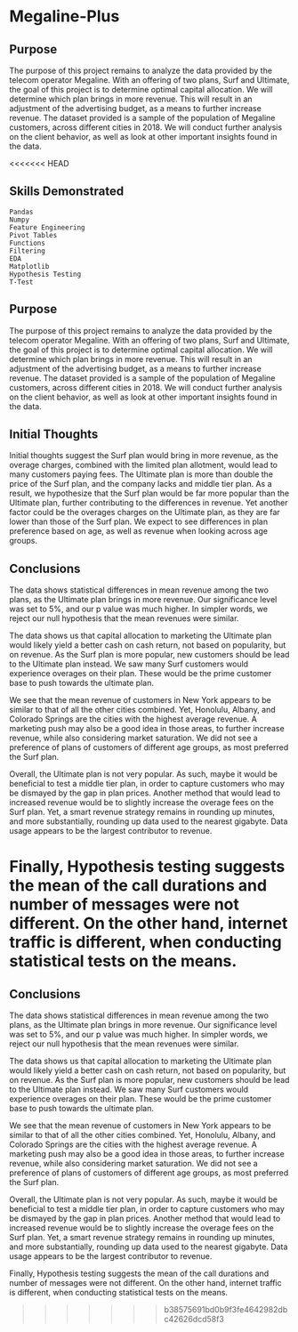 # Megaline-Plus
## Purpose
The purpose of this project remains to analyze the data provided by the telecom operator Megaline. With an offering of two plans, Surf and Ultimate, the goal of this project is to determine optimal capital allocation. We will determine which plan brings in more revenue. This will result in an adjustment of the advertising budget, as a means to further increase revenue. The dataset provided is a sample of the population of Megaline customers, across different cities in 2018. We will conduct further analysis on the client behavior, as well as look at other important insights found in the data. 

<<<<<<< HEAD
## Skills Demonstrated
    Pandas
    Numpy
    Feature Engineering
    Pivot Tables
    Functions
    Filtering
    EDA
    Matplotlib
    Hypothesis Testing
    T-Test

## Purpose 
The purpose of this project remains to analyze the data provided by the telecom operator Megaline. With an offering of two plans, Surf and Ultimate, the goal of this project is to determine optimal capital allocation. We will determine which plan brings in more revenue. This will result in an adjustment of the advertising budget, as a means to further increase revenue. The dataset provided is a sample of the population of Megaline customers, across different cities in 2018. We will conduct further analysis on the client behavior, as well as look at other important insights found in the data. 


## Initial Thoughts
Initial thoughts suggest the Surf plan would bring in more revenue, as the overage charges, combined with the limited plan allotment, would lead to many customers paying fees. The Ultimate plan is more than double the price of the Surf plan, and the company lacks and middle tier plan. As a result, we hypothesize that the Surf plan would be far more popular than the Ultimate plan, further contributing to the differences in revenue. Yet another factor could be the overages charges on the Ultimate plan, as they are far lower than those of the Surf plan. We expect to see differences in plan preference based on age, as well as revenue when looking across age groups. 


## Conclusions
The data shows statistical differences in mean revenue among the two plans, as the Ultimate plan brings in more revenue. Our significance level was set to 5%, and our p value was much higher. In simpler words, we reject our null hypothesis that the mean revenues were similar. 

The data shows us that capital allocation to marketing the Ultimate plan would likely yield a better cash on cash return, not based on popularity, but on revenue. As the Surf plan is more popular, new customers should be lead to the Ultimate plan instead. We saw many Surf customers would experience overages on their plan. These would be the prime customer base to push towards the ultimate plan. 

We see that the mean revenue of customers in New York appears to be similar to that of all the other cities combined.  Yet, Honolulu, Albany, and Colorado Springs are the cities with the highest average revenue. A marketing push may also be a good idea in those areas, to further increase revenue, while also considering market saturation. We did not see a preference of plans of customers of different age groups, as most preferred the Surf plan. 

Overall, the Ultimate plan is not very popular. As such, maybe it would be beneficial to test a middle tier plan, in order to capture customers who may be dismayed by the gap in plan prices. Another method that would lead to increased revenue would be to slightly increase the overage fees on the Surf plan. Yet, a smart revenue strategy remains in rounding up minutes, and more substantially, rounding up data used to the nearest gigabyte. Data usage appears to be the largest contributor to revenue.

Finally, Hypothesis testing suggests the mean of the call durations and number of messages were not different. On the other hand, internet traffic is different, when conducting statistical tests on the means.
=======
## Conclusions
The data shows statistical differences in mean revenue among the two plans, as the Ultimate plan brings in more revenue. Our significance level was set to 5%, and our p value was much higher. In simpler words, we reject our null hypothesis that the mean revenues were similar.

The data shows us that capital allocation to marketing the Ultimate plan would likely yield a better cash on cash return, not based on popularity, but on revenue. As the Surf plan is more popular, new customers should be lead to the Ultimate plan instead. We saw many Surf customers would experience overages on their plan. These would be the prime customer base to push towards the ultimate plan.

We see that the mean revenue of customers in New York appears to be similar to that of all the other cities combined. Yet, Honolulu, Albany, and Colorado Springs are the cities with the highest average revenue. A marketing push may also be a good idea in those areas, to further increase revenue, while also considering market saturation. We did not see a preference of plans of customers of different age groups, as most preferred the Surf plan.

Overall, the Ultimate plan is not very popular. As such, maybe it would be beneficial to test a middle tier plan, in order to capture customers who may be dismayed by the gap in plan prices. Another method that would lead to increased revenue would be to slightly increase the overage fees on the Surf plan. Yet, a smart revenue strategy remains in rounding up minutes, and more substantially, rounding up data used to the nearest gigabyte. Data usage appears to be the largest contributor to revenue.

Finally, Hypothesis testing suggests the mean of the call durations and number of messages were not different. On the other hand, internet traffic is different, when conducting statistical tests on the means.
>>>>>>> b38575691bd0b9f3fe4642982dbc42626dcd58f3
